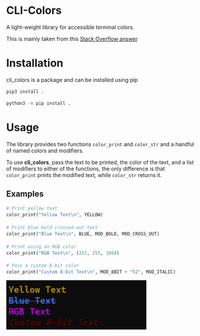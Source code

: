 # CLI-Colors
A light-weight library for accessible terminal colors.

This is mainly taken from this [Stack Overflow answer](https://stackoverflow.com/a/33206814)


# Installation
cli\_colors is a package and can be installed using pip

```bash
pip3 install .
```
```bash
python3 -m pip install .
```

# Usage
The library provides two functions `color_print` and `color_str` and a handful of named colors and modifiers.

To use **cli_colors**, pass the text to be printed, the color of the text, and a list of modifiers to either of the functions, the only difference is that `color_print` prints the modified text, while `color_str` returns it.

## Examples

```python
# Print yellow text
color_print("Yellow Text\n", YELLOW)

# Print blue bold crossed-out text
color_print("Blue Text\n", BLUE, MOD_BOLD, MOD_CROSS_OUT)

# Print using an RGB color
color_print("RGB Text\n", (255, 255, 100))

# Pass a custom 8-bit color
color_print("Custom 8-bit Text\n", MOD_8BIT + "52", MOD_ITALIC)
```
![](examples.png)
